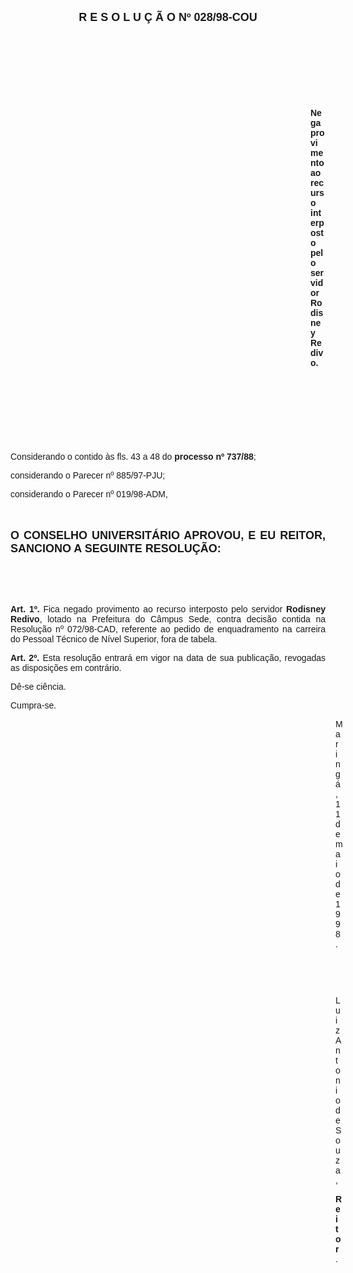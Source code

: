 <BODY>

<B><FONT FACE="Arial" SIZE=4><P ALIGN="CENTER">R E S O L U &Ccedil; &Atilde; O   Nº   028/98-COU</P>
</B></FONT><FONT FACE="Arial">
<P>&nbsp;</P>
<P>&nbsp;</P>
<P>&nbsp;</P>
<P>&nbsp;</P><DIR>
<DIR>
<DIR>
<DIR>
<DIR>
<DIR>
<DIR>
<DIR>
<DIR>
<DIR>
<DIR>
<DIR>

<B><P ALIGN="JUSTIFY">Nega provimento ao recurso interposto pelo servidor Rodisney Redivo.</P>
</B>
<P>&nbsp;</P>
<P>&nbsp;</P>
<P>&nbsp;</P>
<P>&nbsp;</P></DIR>
</DIR>
</DIR>
</DIR>
</DIR>
</DIR>
</DIR>
</DIR>
</DIR>
</DIR>
</DIR>
</DIR>

<P ALIGN="JUSTIFY">&#9;Considerando o contido &agrave;s fls. 43 a 48 do <B>processo nº 737/88</B>;</P>
<P ALIGN="JUSTIFY">&#9;considerando o Parecer nº 885/97-PJU;</P>
<P ALIGN="JUSTIFY">&#9;considerando o Parecer nº 019/98-ADM,</P>
<P ALIGN="JUSTIFY"></P>
<P ALIGN="JUSTIFY">&nbsp;</P>
</FONT><B><FONT FACE="Arial" SIZE=4><P ALIGN="JUSTIFY">O CONSELHO UNIVERSIT&Aacute;RIO APROVOU, E EU REITOR, SANCIONO A SEGUINTE RESOLU&Ccedil;&Atilde;O:</P>
</B></FONT><FONT FACE="Arial"><P ALIGN="JUSTIFY"></P>
<P ALIGN="JUSTIFY">&nbsp;</P>
<P ALIGN="JUSTIFY">&nbsp;</P>
<P ALIGN="JUSTIFY">&#9;<B>Art. 1º. </B>Fica negado provimento ao recurso interposto pelo servidor <B>Rodisney Redivo</B>, lotado na Prefeitura do C&acirc;mpus Sede, contra decis&atilde;o contida na Resolu&ccedil;&atilde;o nº 072/98-CAD, referente ao pedido de enquadramento na carreira do Pessoal T&eacute;cnico de N&iacute;vel Superior, fora de tabela.</P>
<P ALIGN="JUSTIFY">&#9;<B>Art. 2º.</B> Esta resolu&ccedil;&atilde;o entrar&aacute; em vigor na data de sua publica&ccedil;&atilde;o, revogadas as disposi&ccedil;&otilde;es em contr&aacute;rio.</P>
<P>&#9;D&ecirc;-se ci&ecirc;ncia.</P>
<P>&#9;Cumpra-se.</P>
<DIR>
<DIR>
<DIR>
<DIR>
<DIR>
<DIR>
<DIR>
<DIR>
<DIR>
<DIR>
<DIR>
<DIR>
<DIR>

<P>Maring&aacute;, 11 de maio de 1998.</P>

<P>&nbsp;</P>
<P>&nbsp;</P>
<P>Luiz Antonio de Souza,</P>
<B><P>Reitor</B>.</P>
</FONT><FONT SIZE=2>
<P>&nbsp;</P></DIR>
</DIR>
</DIR>
</DIR>
</DIR>
</DIR>
</DIR>
</DIR>
</DIR>
</DIR>
</DIR>
</DIR>
</DIR>
</FONT></BODY>
